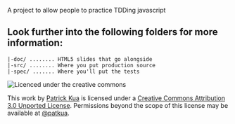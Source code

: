 A project to allow people to practice TDDing javascript

Look further into the following folders for more information:
---

	|-doc/ ........ HTML5 slides that go alongside
	|-src/ ........ Where you put production source
	|-spec/ ....... Where you'll put the tests


<img src=".doc/images/creative-commons.png"
 alt="Licenced under the creative commons" title="Creative Commons Licence" />

This work by [Patrick Kua](http://www.thekua.com/atwork) is licensed under a [Creative Commons Attribution 3.0 Unported License](http://creativecommons.org/licenses/by/3.0/).
Permissions beyond the scope of this license may be available at [@patkua](http://www.twitter.com/patkua).


